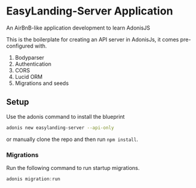 # EasyLanding-Server Application

An AirBnB-like application development to learn AdonisJS

This is the boilerplate for creating an API server in AdonisJs, it comes pre-configured with.

1. Bodyparser
2. Authentication
3. CORS
4. Lucid ORM
5. Migrations and seeds

## Setup

Use the adonis command to install the blueprint

```bash
adonis new easylanding-server --api-only
```

or manually clone the repo and then run `npm install`.


### Migrations

Run the following command to run startup migrations.

```js
adonis migration:run
```
